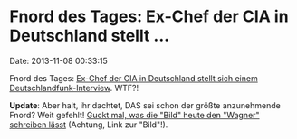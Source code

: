 Fnord des Tages: Ex-Chef der CIA in Deutschland stellt \...
===========================================================

Date: 2013-11-08 00:33:15

Fnord des Tages: [Ex-Chef der CIA in Deutschland stellt sich einem
Deutschlandfunk-Interview](http://www.dradio.de/dlf/sendungen/interview_dlf/2311461/).
WTF?!

**Update**: Aber halt, ihr dachtet, DAS sei schon der größte
anzunehmende Fnord? Weit gefehlt! [Guckt mal, was die \"Bild\" heute den
\"Wagner\" schreiben
lässt](http://www.bild.de/news/standards/franz-josef-wagner/lieber-edward-snowden-33289186.bild.html)
(Achtung, Link zur \"Bild\"!).
